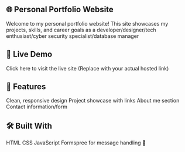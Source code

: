 ## 🌐 Personal Portfolio Website
Welcome to my personal portfolio website!
This site showcases my projects, skills, and career goals as a developer/designer/tech enthusiast/cyber security specialist/database manager

## 🔗 Live Demo
Click here to visit the live site
(Replace with your actual hosted link)

## 🚀 Features
Clean, responsive design
Project showcase with links
About me section
Contact information/form

## 🛠️ Built With
HTML
CSS
JavaScript
Formspree for message handling 💌
